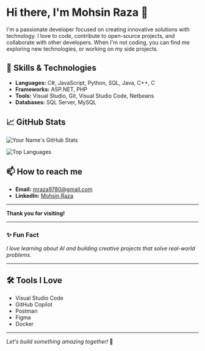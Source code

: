 # Hi there, I'm Mohsin Raza 👋


I'm a passionate developer focused on creating innovative solutions with technology. I love to code, contribute to open-source projects, and collaborate with other developers. When I'm not coding, you can find me exploring new technologies, or working on my side projects.

## 🚀 Skills & Technologies

- **Languages:** C#, JavaScript, Python, SQL, Java, C++, C
- **Frameworks:** ASP.NET, PHP
- **Tools:** Visual Studio, Git, Visual Studio Code, Netbeans
- **Databases:** SQL Server, MySQL

## 📈 GitHub Stats

![Your Name's GitHub Stats](https://github-readme-stats.vercel.app/api?username=Mohsan-Raza123&show_icons=true&theme=radical)

![Top Languages](https://github-readme-stats.vercel.app/api/top-langs/?username=Mohsan-Raza123&layout=compact&theme=radical)

## 📫 How to reach me

- **Email:** mraza9780@gmail.com
- **LinkedIn:** [Mohsin Raza](https://linkedin.com/in/mohsin-raza-85602b28a/)


---


**Thank you for visiting!**



---

### ✨ Fun Fact

_I love learning about AI and building creative projects that solve real-world problems._

---

## 🛠️ Tools I Love

- Visual Studio Code
- GitHub Copilot
- Postman
- Figma
- Docker

---

*Let's build something amazing together!* 🚀

